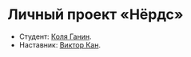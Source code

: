 # Личный проект «Нёрдс»

* Студент: [Коля Ганин](https://up.htmlacademy.ru/htmlcss/28/user/1282379).
* Наставник: [Виктор Кан](https://htmlacademy.ru/profile/viktorkan).

